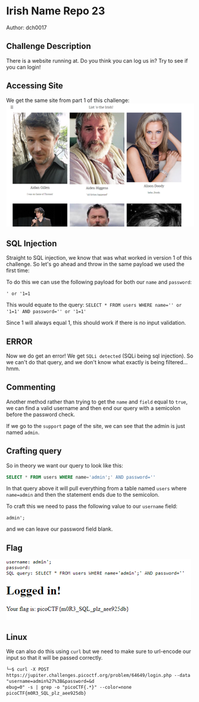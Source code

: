 # Irish Name Repo 23
Author: dch0017

## Challenge Description
There is a website running at. Do you think you can log us in? Try to see if you can login!

## Accessing Site
We get the same site from part 1 of this challenge: </br>
![website](./website.png)
</br>


## SQL Injection
Straight to SQL injection, we know that was what worked in version 1 of this challenge. So let's go ahead and throw in the same payload we used the first time:

To do this we can use the following payload for both our `name` and `password`: 
```
' or '1=1
```

This would equate to the query:
`SELECT * FROM users WHERE name='' or '1=1' AND password='' or '1=1'`

Since 1 will always equal 1, this should work if there is no input validation.

## ERROR
Now we do get an error! We get ```SQLi detected``` (SQLi being sql injection). So we can't do that query, and we don't know what exactly is being filtered... hmm.

## Commenting
Another method rather than trying to get the `name` and `field` equal to `true`, we can find a valid username and then end our query with a semicolon before the password check. 

If we go to the `support` page of the site, we can see that the admin is just named `admin`. 

## Crafting query
So in theory we want our query to look like this:
```sql
SELECT * FROM users WHERE name='admin';' AND password=''
```

In that query above it will pull everything from a table named `users` where `name=admin` and then the statement ends due to the semicolon.

To craft this we need to pass the following value to our `username` field:
```
admin';
```

and we can leave our password field blank.

## Flag
![flag](./flag.png)
</br>


## Linux
We can also do this using `curl` but we need to make sure to url-encode our input so that it will be passed correctly.
```console
└─$ curl -X POST https://jupiter.challenges.picoctf.org/problem/64649/login.php --data "username=admin%27%3B&password=&d
ebug=0" -s | grep -o "picoCTF{.*}" --color=none
picoCTF{m0R3_SQL_plz_aee925db}
```
